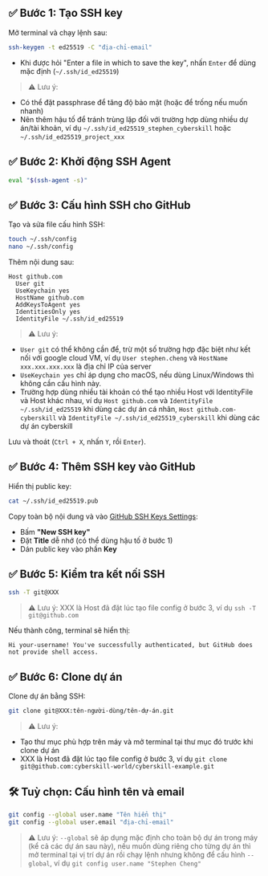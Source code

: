 ## ✅ Bước 1: Tạo SSH key

Mở terminal và chạy lệnh sau:

```bash
ssh-keygen -t ed25519 -C "địa-chỉ-email"
```

- Khi được hỏi "Enter a file in which to save the key", nhấn `Enter` để dùng mặc định (`~/.ssh/id_ed25519`)

> ⚠️ Lưu ý:

- Có thể đặt passphrase để tăng độ bảo mật (hoặc để trống nếu muốn nhanh)
- Nên thêm hậu tố để tránh trùng lặp đối với trường hợp dùng nhiều dự án/tài khoản, ví dụ `~/.ssh/id_ed25519_stephen_cyberskill` hoặc `~/.ssh/id_ed25519_project_xxx`

## ✅ Bước 2: Khởi động SSH Agent

```bash
eval "$(ssh-agent -s)"
```

## ✅ Bước 3: Cấu hình SSH cho GitHub

Tạo và sửa file cấu hình SSH:

```bash
touch ~/.ssh/config
nano ~/.ssh/config
```

Thêm nội dung sau:

```ssh
Host github.com
  User git
  UseKeychain yes
  HostName github.com
  AddKeysToAgent yes
  IdentitiesOnly yes
  IdentityFile ~/.ssh/id_ed25519
```

> ⚠️ Lưu ý:

- `User git` có thể không cần để, trừ một số trường hợp đặc biệt như kết nối với google cloud VM, ví dụ `User stephen.cheng` và `HostName xxx.xxx.xxx.xxx` là địa chỉ IP của server
- `UseKeychain yes` chỉ áp dụng cho macOS, nếu dùng Linux/Windows thì không cần cấu hình này.
- Trường hợp dùng nhiều tài khoản có thể tạo nhiều Host với IdentityFile và Host khác nhau, ví dụ `Host github.com` và `IdentityFile ~/.ssh/id_ed25519` khi dùng các dự án cá nhân, `Host github.com-cyberskill` và `IdentityFile ~/.ssh/id_ed25519_cyberskill` khi dùng các dự án cyberskill

Lưu và thoát (`Ctrl + X`, nhấn `Y`, rồi `Enter`).

## ✅ Bước 4: Thêm SSH key vào GitHub

Hiển thị public key:

```bash
cat ~/.ssh/id_ed25519.pub
```

Copy toàn bộ nội dung và vào [GitHub SSH Keys Settings](https://github.com/settings/keys):

- Bấm **"New SSH key"**
- Đặt **Title** dễ nhớ (có thể dùng hậu tố ở bước 1)
- Dán public key vào phần **Key**

## ✅ Bước 5: Kiểm tra kết nối SSH

```bash
ssh -T git@XXX
```

> ⚠️ Lưu ý: XXX là Host đã đặt lúc tạo file config ở bước 3, ví dụ `ssh -T git@github.com`

Nếu thành công, terminal sẽ hiển thị:

```
Hi your-username! You've successfully authenticated, but GitHub does not provide shell access.
```

## ✅ Bước 6: Clone dự án

Clone dự án bằng SSH:

```bash
git clone git@XXX:tên-người-dùng/tên-dự-án.git
```

> ⚠️ Lưu ý:

- Tạo thư mục phù hợp trên máy và mở terminal tại thư mục đó trước khi clone dự án
- XXX là Host đã đặt lúc tạo file config ở bước 3, ví dụ `git clone git@github.com:cyberskill-world/cyberskill-example.git`

## 🛠 Tuỳ chọn: Cấu hình tên và email

```bash
git config --global user.name "Tên hiển thị"
git config --global user.email "địa-chỉ-email"
```

> ⚠️ Lưu ý: `--global` sẽ áp dụng mặc định cho toàn bộ dự án trong máy (kể cả các dự án sau này), nếu muốn dùng riêng cho từng dự án thì mở terminal tại vị trí dự án rồi chạy lệnh nhưng không để cấu hình `--global`, ví dụ `git config user.name "Stephen Cheng"`
